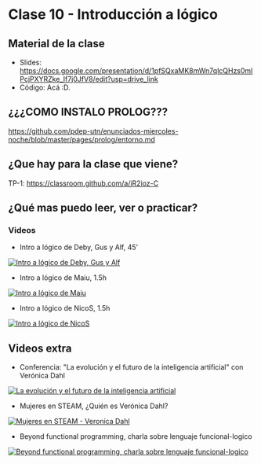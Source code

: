 # Clase 10 - Introducción a lógico

## Material de la clase

- Slides: https://docs.google.com/presentation/d/1pfSQxaMK8mWn7qlcQHzs0mIPcjPXYRZke_If7j0JfV8/edit?usp=drive_link
- Código: Acá :D.

## ¿¿¿COMO INSTALO PROLOG???

https://github.com/pdep-utn/enunciados-miercoles-noche/blob/master/pages/prolog/entorno.md

## ¿Que hay para la clase que viene?

TP-1: https://classroom.github.com/a/jR2ioz-C

## ¿Qué mas puedo leer, ver o practicar?

### Videos

- Intro a lógico de Deby, Gus y Alf, 45'

[![Intro a lógico de Deby, Gus y Alf](https://img.youtube.com/vi/4M-lzIOhVbI/0.jpg)](https://youtu.be/4M-lzIOhVbI "Intro a lógico de Deby, Gus y Alf")

- Intro a lógico de Maiu, 1.5h

[![Intro a lógico de Maiu](https://img.youtube.com/vi/GzlcE2q8eLY/0.jpg)](https://youtu.be/GzlcE2q8eLY "Intro a lógico de Maiu")

- Intro a lógico de NicoS, 1.5h

[![Intro a lógico de NicoS](https://img.youtube.com/vi/mfsDB-T8a-c/0.jpg)](https://youtu.be/mfsDB-T8a-c "Intro a lógico de NicoS")

## Videos extra

- Conferencia: "La evolución y el futuro de la inteligencia artificial" con Verónica Dahl

[![La evolución y el futuro de la inteligencia artificial](https://img.youtube.com/vi/bsRJIp403ms/0.jpg)](https://youtu.be/bsRJIp403ms "La evolución y el futuro de la inteligencia artificial")

- Mujeres en STEAM, ¿Quién es Verónica Dahl?

[![Mujeres en STEAM - Veronica Dahl](https://img.youtube.com/vi/MNu4aFYjI_Y/0.jpg)](https://youtu.be/MNu4aFYjI_Y "Mujeres en STEAM - Veronica Dahl")

- Beyond functional programming, charla sobre lenguaje funcional-logico

[![Beyond functional programming, charla sobre lenguaje funcional-logico](https://img.youtube.com/vi/YO1457hSJyw/0.jpg)](https://www.youtube.com/watch?v=YO1457hSJyw "Beyond functional programming, charla sobre lenguaje funcional-logico")